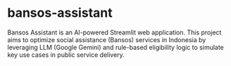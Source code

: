 # bansos-assistant
Bansos Assistant is an AI-powered Streamlit web application. This project aims to optimize social assistance (Bansos) services in Indonesia by leveraging LLM (Google Gemini) and rule-based eligibility logic to simulate key use cases in public service delivery.
